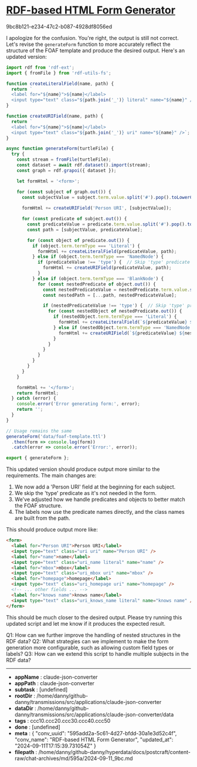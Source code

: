 # [RDF-based HTML Form Generator](https://claude.ai/chat/595add2a-5c61-4d27-bfdd-30a1e3d52c4f)

9bc8b121-e234-47c2-b087-4928df8056ed

 I apologize for the confusion. You're right, the output is still not correct. Let's revise the `generateForm` function to more accurately reflect the structure of the FOAF template and produce the desired output. Here's an updated version:

```javascript
import rdf from 'rdf-ext';
import { fromFile } from 'rdf-utils-fs';

function createLiteralField(name, path) {
  return `
  <label for="${name}">${name}</label>
  <input type="text" class="${path.join('_')} literal" name="${name}" />`;
}

function createURIField(name, path) {
  return `
  <label for="${name}">${name}</label>
  <input type="text" class="${path.join('_')} uri" name="${name}" />`;
}

async function generateForm(turtleFile) {
  try {
    const stream = fromFile(turtleFile);
    const dataset = await rdf.dataset().import(stream);
    const graph = rdf.grapoi({ dataset });

    let formHtml = '<form>';

    for (const subject of graph.out()) {
      const subjectValue = subject.term.value.split('#').pop().toLowerCase();
      
      formHtml += createURIField('Person URI', [subjectValue]);

      for (const predicate of subject.out()) {
        const predicateValue = predicate.term.value.split('#').pop().toLowerCase();
        const path = [subjectValue, predicateValue];

        for (const object of predicate.out()) {
          if (object.term.termType === 'Literal') {
            formHtml += createLiteralField(predicateValue, path);
          } else if (object.term.termType === 'NamedNode') {
            if (predicateValue !== 'type') {  // Skip 'type' predicate
              formHtml += createURIField(predicateValue, path);
            }
          } else if (object.term.termType === 'BlankNode') {
            for (const nestedPredicate of object.out()) {
              const nestedPredicateValue = nestedPredicate.term.value.split('#').pop().toLowerCase();
              const nestedPath = [...path, nestedPredicateValue];

              if (nestedPredicateValue !== 'type') {  // Skip 'type' predicate
                for (const nestedObject of nestedPredicate.out()) {
                  if (nestedObject.term.termType === 'Literal') {
                    formHtml += createLiteralField(`${predicateValue} ${nestedPredicateValue}`, nestedPath);
                  } else if (nestedObject.term.termType === 'NamedNode') {
                    formHtml += createURIField(`${predicateValue} ${nestedPredicateValue}`, nestedPath);
                  }
                }
              }
            }
          }
        }
      }
    }

    formHtml += '</form>';
    return formHtml;
  } catch (error) {
    console.error('Error generating form:', error);
    return '';
  }
}

// Usage remains the same
generateForm('data/foaf-template.ttl')
  .then(form => console.log(form))
  .catch(error => console.error('Error:', error));

export { generateForm };
```

This updated version should produce output more similar to the requirements. The main changes are:

1. We now add a 'Person URI' field at the beginning for each subject.
2. We skip the 'type' predicate as it's not needed in the form.
3. We've adjusted how we handle predicates and objects to better match the FOAF structure.
4. The labels now use the predicate names directly, and the class names are built from the path.

This should produce output more like:

```html
<form>
  <label for="Person URI">Person URI</label>
  <input type="text" class="uri uri" name="Person URI" />
  <label for="name">name</label>
  <input type="text" class="uri_name literal" name="name" />
  <label for="mbox">mbox</label>
  <input type="text" class="uri_mbox uri" name="mbox" />
  <label for="homepage">homepage</label>
  <input type="text" class="uri_homepage uri" name="homepage" />
  <!-- ... other fields ... -->
  <label for="knows name">knows name</label>
  <input type="text" class="uri_knows_name literal" name="knows name" />
</form>
```

This should be much closer to the desired output. Please try running this updated script and let me know if it produces the expected result.

Q1: How can we further improve the handling of nested structures in the RDF data?
Q2: What strategies can we implement to make the form generation more configurable, such as allowing custom field types or labels?
Q3: How can we extend this script to handle multiple subjects in the RDF data?

---

* **appName** : claude-json-converter
* **appPath** : claude-json-converter
* **subtask** : [undefined]
* **rootDir** : /home/danny/github-danny/transmissions/src/applications/claude-json-converter
* **dataDir** : /home/danny/github-danny/transmissions/src/applications/claude-json-converter/data
* **tags** : ccc10.ccc20.ccc30.ccc40.ccc50
* **done** : [undefined]
* **meta** : {
  "conv_uuid": "595add2a-5c61-4d27-bfdd-30a1e3d52c4f",
  "conv_name": "RDF-based HTML Form Generator",
  "updated_at": "2024-09-11T17:15:39.731054Z"
}
* **filepath** : /home/danny/github-danny/hyperdata/docs/postcraft/content-raw/chat-archives/md/595a/2024-09-11_9bc.md